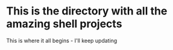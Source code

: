# This is the directory with all the amazing shell projects
This is where it all begins - I'll keep updating
